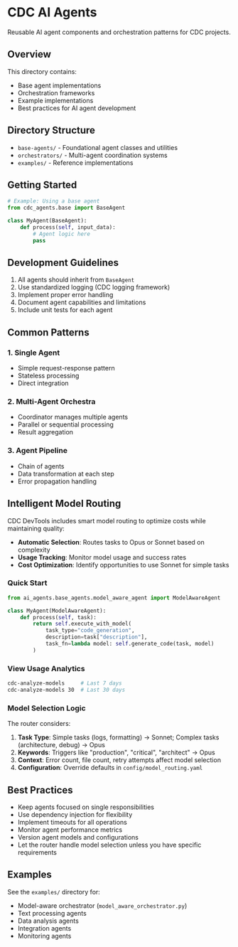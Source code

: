 # CDC AI Agents

Reusable AI agent components and orchestration patterns for CDC projects.

## Overview

This directory contains:
- Base agent implementations
- Orchestration frameworks
- Example implementations
- Best practices for AI agent development

## Directory Structure

- `base-agents/` - Foundational agent classes and utilities
- `orchestrators/` - Multi-agent coordination systems
- `examples/` - Reference implementations

## Getting Started

```python
# Example: Using a base agent
from cdc_agents.base import BaseAgent

class MyAgent(BaseAgent):
    def process(self, input_data):
        # Agent logic here
        pass
```

## Development Guidelines

1. All agents should inherit from `BaseAgent`
2. Use standardized logging (CDC logging framework)
3. Implement proper error handling
4. Document agent capabilities and limitations
5. Include unit tests for each agent

## Common Patterns

### 1. Single Agent
- Simple request-response pattern
- Stateless processing
- Direct integration

### 2. Multi-Agent Orchestra
- Coordinator manages multiple agents
- Parallel or sequential processing
- Result aggregation

### 3. Agent Pipeline
- Chain of agents
- Data transformation at each step
- Error propagation handling

## Intelligent Model Routing

CDC DevTools includes smart model routing to optimize costs while maintaining quality:

- **Automatic Selection**: Routes tasks to Opus or Sonnet based on complexity
- **Usage Tracking**: Monitor model usage and success rates
- **Cost Optimization**: Identify opportunities to use Sonnet for simple tasks

### Quick Start

```python
from ai_agents.base_agents.model_aware_agent import ModelAwareAgent

class MyAgent(ModelAwareAgent):
    def process(self, task):
        return self.execute_with_model(
            task_type="code_generation",
            description=task["description"],
            task_fn=lambda model: self.generate_code(task, model)
        )
```

### View Usage Analytics

```bash
cdc-analyze-models     # Last 7 days
cdc-analyze-models 30  # Last 30 days
```

### Model Selection Logic

The router considers:
1. **Task Type**: Simple tasks (logs, formatting) → Sonnet; Complex tasks (architecture, debug) → Opus
2. **Keywords**: Triggers like "production", "critical", "architect" → Opus
3. **Context**: Error count, file count, retry attempts affect model selection
4. **Configuration**: Override defaults in `config/model_routing.yaml`

## Best Practices

- Keep agents focused on single responsibilities
- Use dependency injection for flexibility
- Implement timeouts for all operations
- Monitor agent performance metrics
- Version agent models and configurations
- Let the router handle model selection unless you have specific requirements

## Examples

See the `examples/` directory for:
- Model-aware orchestrator (`model_aware_orchestrator.py`)
- Text processing agents
- Data analysis agents
- Integration agents
- Monitoring agents